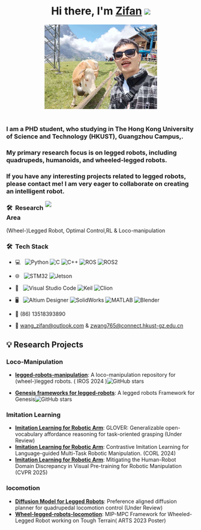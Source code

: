 <div align="center">
   <h1>Hi there, I'm <a href="https://zifanw.notion.site/">Zifan</a> <img src="https://media.giphy.com/media/hvRJCLFzcasrR4ia7z/giphy.gif" width="25px"> </h1>
      <img src="https://github.com/aCodeDog/aCodeDog/blob/main/pic/WechatIMG8945.jpg" width="300"> 
</div>

 
<br />
<p align="center">
  <h3> I am a PHD student, who studying in The Hong Kong University of Science and Technology (HKUST), Guangzhou Campus,.</h3>
  <h3>My primary research focus is on legged robots, including quadrupeds, humanoids, and wheeled-legged robots.</h3>

   <h3> If you have any interesting projects related to legged robots, please contact me! I am very eager to collaborate on creating an intelligent robot.</h3>
</p>

[<img align="right" width="400" src="https://github-readme-stats.vercel.app/api?username=aCodeDog&include_all_commits=true&theme=buefy&show_icons=true&count_private=true"/>](https://github.com/aCodeDog/)

 
 <h3> 🛠 &nbsp;Research Area</h3>

 (Wheel-)Legged Robot, Optimal Control,RL & Loco-manipulation

 <h3> 🛠 &nbsp;Tech Stack</h3>

- 💻 &nbsp;
  ![Python](https://img.shields.io/badge/-Python-333333?style=flat&logo=python)
  ![C](https://img.shields.io/badge/-C-333333?style=flat&logo=c&logoColor=007396)
  ![C++](https://img.shields.io/badge/-C++-333333?style=flat&logo=c%2B%2B&logoColor=00599C)
  ![ROS](https://img.shields.io/badge/-ROS-333333?style=flat&logo=ros)
  ![ROS2](https://img.shields.io/badge/-ROS2-333333?style=flat&logo=ros2)
- 🌐 &nbsp;
  ![STM32](https://img.shields.io/badge/-STM32-333333?style=flat&logo=stmicroelectronics)
  ![Jetson](https://img.shields.io/badge/-jetson-333333?style=flat&logo=jetson)

- 🔧 &nbsp;
  ![Visual Studio Code](https://img.shields.io/badge/-Visual%20Studio%20Code-333333?style=flat&logo=visual-studio-code&logoColor=007ACC)
  ![Keil](https://img.shields.io/badge/-Keil-333333?style=flat&logo=arm)
  ![Clion](https://img.shields.io/badge/-Clion-333333?style=flat&logo=clion)
- 🖥 &nbsp;
  ![Altium Designer](https://img.shields.io/badge/-Altium%20Designer-333333?style=flat&logo=altiumdesigner)
  ![SolidWorks](https://img.shields.io/badge/-SolidWorks-333333?style=flat&logo=solidworks)
  ![MATLAB](https://img.shields.io/badge/-MATLAB-333333?style=flat&logo=mathworks)
  ![Blender](https://img.shields.io/badge/-Blender-333333?style=flat&logo=Blender)
  
 - 📱 (86) 13518393890
 
 - 💬 wang_zifan@outlook.com & zwang765@connect.hkust-gz.edu.cn
## 💡 Research Projects

### Loco-Manipulation
- [**legged-robots-manipulation**](https://github.com/aCodeDog/legged-robots-manipulation): A loco-manipulation repository for (wheel-)legged robots. ( IROS 2024 )![GitHub stars](https://img.shields.io/github/stars/aCodeDog/legged-robots-manipulation?style=social)

- [**Genesis frameworks for legged-robots**](https://github.com/aCodeDog/genesis_legged_gym): A legged robots Framework for Genesis![GitHub stars](https://img.shields.io/github/stars/aCodeDog/genesis_legged_gym?style=social)
### Imitation Learning

- [**Imitation Learning for Robotic Arm**](https://teleema.github.io/projects/GLOVER/): GLOVER: Generalizable open-vocabulary affordance reasoning for task-oriented grasping (Under Review)
- [**Imitation Learning for Robotic Arm**](https://teleema.github.io/projects/Sigma_Agent/): Contrastive Imitation Learning for Language-guided Multi-Task Robotic Manipulation. (CORL 2024)
- [**Imitation Learning for Robotic Arm**](https://jiaming-zhou.github.io/projects/HumanRobotAlign/): Mitigating the Human-Robot Domain Discrepancy in Visual Pre-training for Robotic Manipulation (CVPR 2025)
### locomotion

- [**Diffusion Model for Legged Robots**](https://shangjaven.github.io/preference-aligned-diffusion-legged/): Preference aligned diffusion planner for quadrupedal locomotion control (Under Review)
- [**Wheel-legged-robots-locomotion**](https://www.roboarts.cn/index): MIP-MPC Framework for Wheeled-Legged Robot working on Tough Terrain( ARTS 2023 Poster)
